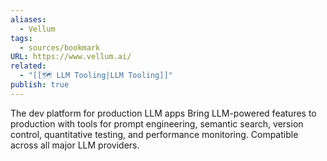 ```yaml
---
aliases:
  - Vellum
tags:
  - sources/bookmark
URL: https://www.vellum.ai/
related:
  - "[[🗺️ LLM Tooling|LLM Tooling]]"
publish: true
---
```

The dev platform for production LLM apps
Bring LLM-powered features to production with tools for prompt engineering, semantic search, version control, quantitative testing, and performance monitoring. Compatible across all major LLM providers.